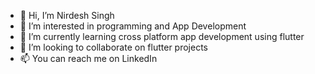 - 👋 Hi, I’m Nirdesh Singh
- 👀 I’m interested in programming and App Development
- 🌱 I’m currently learning cross platform app development using flutter
- 💞️ I’m looking to collaborate on flutter projects
- 📫 You can reach me on LinkedIn

<!---
Nirdesh-Singh/Nirdesh-Singh is a ✨ special ✨ repository because its `README.md` (this file) appears on your GitHub profile.
You can click the Preview link to take a look at your changes.
--->

